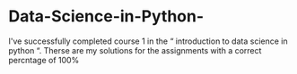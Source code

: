 # Data-Science-in-Python-
I've successfully completed course 1 in the “ introduction to data science in python “. Therse are my solutions for the assignments with a correct percntage of 100%
